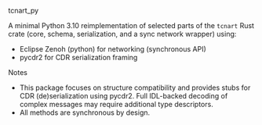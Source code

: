 tcnart_py

A minimal Python 3.10 reimplementation of selected parts of the `tcnart` Rust crate (core, schema, serialization, and a sync network wrapper) using:
- Eclipse Zenoh (python) for networking (synchronous API)
- pycdr2 for CDR serialization framing

Notes
- This package focuses on structure compatibility and provides stubs for CDR (de)serialization using pycdr2. Full IDL-backed decoding of complex messages may require additional type descriptors.
- All methods are synchronous by design.

